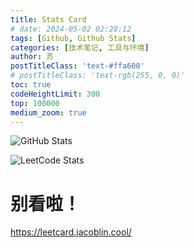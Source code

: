 ```yaml
---
title: Stats Card
# date: 2024-05-02 02:28:12
tags: [Github, Github Stats]
categories: [技术笔记, 工具与环境]
author: 苏
postTitleClass: 'text-#ffa600'
# postTitleClass: 'text-rgb(255, 0, 0)'
toc: true
codeHeightLimit: 300
top: 100000
medium_zoom: true
---
```

![GitHub Stats](http://github-profile-summary-cards.vercel.app/api/cards/profile-details?username=674019130&theme=github)


![LeetCode Stats](https://leetcard.jacoblin.cool/treepoem?theme=light&font=Cairo&ext=heatmap&site=cn)

<!-- more -->

# 别看啦！

https://leetcard.jacoblin.cool/

